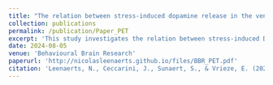 ```yaml
---
title: "The relation between stress-induced dopamine release in the ventromedial prefrontal cortex, fronto-striatal functional connectivity, and negative urgency: A multimodal investigation using [18F]Fallypride PET, MRI and experience sampling"
collection: publications
permalink: /publication/Paper_PET
excerpt: 'This study investigates the relation between stress-induced DA release in the vmPFC, fronto-striatal connectivity, and NU in daily life. Its result suggest that stress can differentially impact FC between the vmPFC and striatum, leading to a lower FC with the dorsal striatum and a higher FC with the contralateral ventral striatum. Furthermore, individuals with a higher FC between the vmPFC and dorsal striatum displayed more NU in daily life. Contrary to our hypotheses, individuals with a higher stress-induced DA release in the vmPFC also had a higher stress-induced change in fronto-striatal FC and displayed more NU in daily life. '
date: 2024-08-05
venue: 'Behavioural Brain Research'
paperurl: 'http://nicolasleenaerts.github.io/files/BBR_PET.pdf'
citation: 'Leenaerts, N., Ceccarini, J., Sunaert, S., & Vrieze, E. (2024). The relation between stress-induced dopamine release in the ventromedial prefrontal cortex, fronto-striatal functional connectivity, and negative urgency: A multimodal investigation using [18F]Fallypride PET, MRI and experience sampling. Behavioural brain research, 115138. Advance online publication. https://doi.org/10.1016/j.bbr.2024.115138'
---
```

